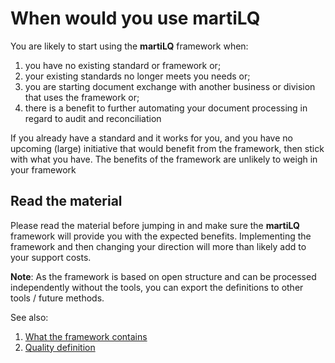 # When would you use martiLQ

You are likely to start using the **martiLQ** framework when:
1. you have no existing standard or framework or;
2. your existing standards no longer meets you needs or;
3. you are starting document exchange with another business or division that uses the framework or;
4. there is a benefit to further automating your document processing in regard to audit and reconciliation

If you already have a standard and it works for you, and you have no upcoming (large)
initiative that would benefit from the framework, then stick with what you have.  The benefits
of the framework are unlikely to weigh in your framework

## Read the material

Please read the material before jumping in and make sure the **martiLQ** framework will
provide you with the expected benefits.  Implementing the framework and then changing 
your direction will more than likely add to your support costs.

**Note**: As the framework is based on open structure and can be processed independently 
without the tools, you can export the definitions to other tools / future methods.

See also:
1. [What the framework contains](what.md)
2. [Quality definition](quality.md)
